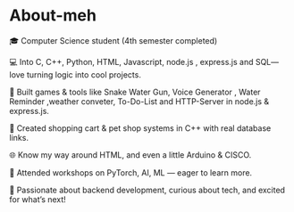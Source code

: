 # About-meh
🎓 Computer Science student (4th semester completed) 

💻 Into C, C++, Python, HTML, Javascript, node.js , express.js and SQL— love turning logic into cool projects.

🐍 Built games & tools like Snake Water Gun, Voice Generator , Water Reminder ,weather conveter, To-Do-List and HTTP-Server in node.js & express.js.

🛒 Created shopping cart & pet shop systems in C++ with real database links.

🌐 Know my way around HTML, and even a little Arduino & CISCO.

🧠 Attended workshops on PyTorch, AI, ML — eager to learn more.

🚀 Passionate about backend development, curious about tech, and excited for what’s next!
